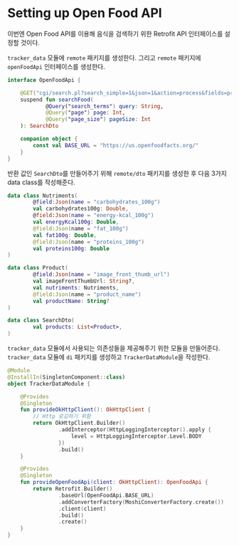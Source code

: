 # Setting up Open Food API

이번엔 Open Food API를 이용해 음식을 검색하기 위한 Retrofit API 인터페이스를 설정할 것이다.

`tracker_data` 모듈에 `remote` 패키지를 생성한다. 그리고 `remote` 패키지에 `openFoodApi` 인터페이스를 생성한다.

```kotlin
interface OpenFoodApi {

    @GET("cgi/search.pl?search_simple=1&json=1&action=process&fields=product_name,nutriments,image_front_thumb_url")
    suspend fun searchFood(
            @Query("search_terms") query: String,
            @Query("page") page: Int,
            @Query("page_size") pageSize: Int
    ): SearchDto

    companion object {
        const val BASE_URL = "https://us.openfoodfacts.org/"
    }
}
```

반환 값인 `SearchDto`를 만들어주기 위해 `remote/dto` 패키지를 생성한 후 다음 3가지 data class를 작성해준다.

```kotlin
data class Nutriments(
        @field:Json(name = "carbohydrates_100g")
        val carbohydrates100g: Double,
        @field:Json(name = "energy-kcal_100g")
        val energyKcal100g: Double,
        @field:Json(name = "fat_100g")
        val fat100g: Double,
        @field:Json(name = "proteins_100g")
        val proteins100g: Double
)
```

```kotlin
data class Product(
        @field:Json(name = "image_front_thumb_url")
        val imageFrontThumbUrl: String?,
        val nutriments: Nutriments,
        @field:Json(name = "product_name")
        val productName: String?
)
```

```kotlin
data class SearchDto(
        val products: List<Product>,
)
```

`tracker_data` 모듈에서 사용되는 의존성들을 제공해주기 위한 모듈을 만들어준다. `tracker_data` 모듈에 `di` 패키지를 생성하고 `TrackerDataModule`을 작성한다.

```kotlin
@Module
@InstallIn(SingletonComponent::class)
object TrackerDataModule {

    @Provides
    @Singleton
    fun provideOkHttpClient(): OkHttpClient {
        // Http 로깅하기 위함
        return OkHttpClient.Builder()
                .addInterceptor(HttpLoggingInterceptor().apply {
                    level = HttpLoggingInterceptor.Level.BODY
                })
                .build()
    }

    @Provides
    @Singleton
    fun provideOpenFoodApi(client: OkHttpClient): OpenFoodApi {
        return Retrofit.Builder()
                .baseUrl(OpenFoodApi.BASE_URL)
                .addConverterFactory(MoshiConverterFactory.create())
                .client(client)
                .build()
                .create()
    }
}
```